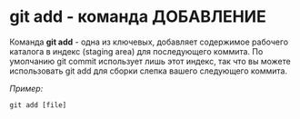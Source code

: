 # **git add** - команда ДОБАВЛЕНИЕ

Команда **git add** - одна из ключевых, добавляет содержимое рабочего каталога в индекс (staging area) для последующего коммита. По умолчанию git commit использует лишь этот индекс, так что вы можете использовать git add для сборки слепка вашего следующего коммита.

*Пример:*
```bash=
git add [file]
```
